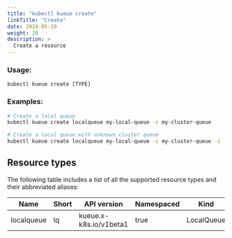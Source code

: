 ```yaml
---
title: "kubectl kueue create"
linkTitle: "Create"
date: 2024-05-10
weight: 20
description: >
  Create a resource
---
```


### Usage:

```
kubectl kueue create [TYPE]
```

### Examples:

```bash
# Create a local queue
kubectl kueue create localqueue my-local-queue -c my-cluster-queue

# Create a local queue with unknown cluster queue
kubectl kueue create localqueue my-local-queue -c my-cluster-queue -i
```

## Resource types

The following table includes a list of all the supported resource types and their abbreviated aliases:

| Name       | Short | API version            | Namespaced | Kind       |
|------------|-------|------------------------|------------|------------|
| localqueue | lq    | kueue.x-k8s.io/v1beta1 | true       | LocalQueue |